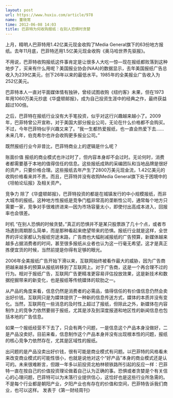 ```yaml
---
layout: post
url: https://www.huxiu.com/article/978
name: 董晓常
time: 2012-06-08 14:03
title: 巴菲特为何收购报纸：在别人恐惧时贪婪
---
```

上月，精明人巴菲特用1.42亿美元现金收购了Media General旗下的63份地方报纸。去年11月底，巴菲特还用1.5亿美元现金收购《奥马哈世界先驱报》。

不用说，巴菲特收购报纸这件事肯定是让很多人大吃一惊—现在报纸都败落到这种地步了，买来有什么用呢？美国报业协会(NAA)的数据显示，去年美国报纸广告总收入为239亿美元，创下26年以来的最低水平。1985年的全美报业广告收入为252亿美元。

巴菲特本人一直对平面媒体情有独钟，曾经试图收购《纽约客》未果，但在1973年用1060万美元抄底《华盛顿邮报》，成为自己投资生涯中的经典之作，最终获益超过100倍。

之后，巴菲特在报纸行业没有大手笔投资，似乎对这行兴趣越来越小了。2009年，巴菲特曾公开宣称，对于美国大部分报业公司，无论在什么价格都不会购买。不过，今年巴菲特似乎兴趣又来了。“我一生都热爱报纸，也一直会热爱下去……未来几年，伯克希尔也许会收购更多报业公司。”

既然报纸行业今非昔比，巴菲特商业上的逻辑是什么呢？

账面价值 报纸的商业模式也许过时了，但内容本身却不会过时。无论何时，消费者都需要基于本地的值得信任的信息。这些报纸成熟的采编团队和当地品牌是很好的资产，只要价格合理。这些报纸去年产生了2800万美元现金流，1.42亿美元的收购价格看来并不贵。而且，巴菲特并没有收购Media General旗下处于困境中的《坦帕论坛报》及相关资产。

竞争力 除了《华盛顿邮报》，巴菲特投资的都是在城镇发行的中小规模报纸，而非大城市的报纸。这种地方性报纸是竞争门槛非常高的垄断性公司，通常每个地方只需要一家，竞争对手很难挤进来—因为市场容量太小，即使付出高成本进入，回报率也会很差。

时机 “在别人恐惧的时候贪婪。”真正的恐惧并不是某只股票跌了几十个点，或者市场遇到周期那么简单，而是那种看起来绝望带来的恐惧。报纸行业就是这样，全世界的评论家都认为报纸穷途末路，广告商也大幅削减报纸的广告预算，新媒体越来越多占据消费者的时间，甚至很多报纸从业者也认为这一行毫无希望。这才是真正拣便宜货的时候，当然前提是你得有足够的眼光。

2006年全美报纸广告开始下滑以来，互联网始终被看作最大的威胁，因为广告商把越来越多的预算从报纸转移到了互联网上。对于广告商，这是一个再合理不过的行为。相对于报纸广告，互联网广告更精准更容易评估投放效果，这是新技术和数据挖掘带来的新变化，也是报纸等传统媒体的软肋之一。

从产品的角度来看，信息仍然是消费者的必需品，值得信任的有价值信息仍然会卖出好价钱。互联网只是为媒体提供了一种新的信息传送方式，媒体的本质并没有变化。当然，互联网在一些消息的及时性上超过了报纸，但除此之外，新媒体在内容制作上的竞争力依然要弱于报纸，尤其是涉及到深度报道和地区性的新闻信息也包括本地的广告信息。

如果一个报纸经营不下去了，只会有两个问题，一是信息这个产品本身没做好，二是产品没卖好。目前来看，信息制作这个产品本身并没有出现根本性的问题，报纸的核心竞争力依然存在，尤其是区域性的报纸。

出问题的是产品没卖出好价钱，很有可能是商业模式有问题。以巴菲特的风格看未来改变商业模式的可能性很小，也就是说他对这个“好产品”本身的商业模式还是认可的。未来很难断言，但跟一年多以前投资北柏林顿铁路所引起的反应一样：巴菲特一直在按自己的价值投资理论做着自己认为正确的事。恐惧或者贪婪是个有关信心的心理问题，巴菲特可以为末落行业提供信心，这恰好也是这些行业所急需的。不是每个行业都是朝阳产业，夕阳产业也有存在的价值和空间，巴菲特告诉我们商业，也可以这样。 发表于《第一财经周刊》

